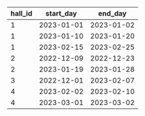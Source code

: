 |hall_id|start_day|end_day|
|---|---|---|
|1|2023-01-01|2023-01-02|
|1|2023-01-10|2023-01-20|
|1|2023-02-15|2023-02-25|
|2|2022-12-09|2022-12-23|
|2|2023-01-19|2023-01-28|
|3|2022-12-01|2023-02-07|
|4|2023-02-02|2023-02-10|
|4|2023-03-01|2023-03-02|
